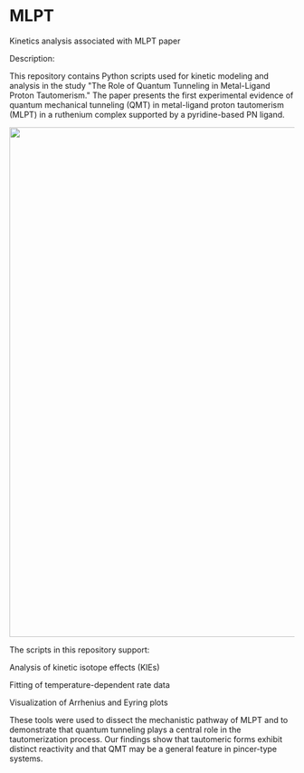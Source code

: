 # MLPT
Kinetics analysis associated with MLPT paper

Description:

This repository contains Python scripts used for kinetic modeling and analysis in the study "The Role of Quantum Tunneling in Metal-Ligand Proton Tautomerism." The paper presents the first experimental evidence of quantum mechanical tunneling (QMT) in metal-ligand proton tautomerism (MLPT) in a ruthenium complex supported by a pyridine-based PN ligand.

<img src="https://github.com/user-attachments/assets/6512e09d-9fa9-4cbc-ae5e-b18285c6c375" width="900">

The scripts in this repository support:

Analysis of kinetic isotope effects (KIEs)

Fitting of temperature-dependent rate data

Visualization of Arrhenius and Eyring plots


These tools were used to dissect the mechanistic pathway of MLPT and to demonstrate that quantum tunneling plays a central role in the tautomerization process. Our findings show that tautomeric forms exhibit distinct reactivity and that QMT may be a general feature in pincer-type systems.
